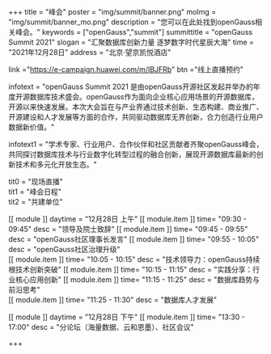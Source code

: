 +++
title = "峰会"
poster = "img/summit/banner.png"
moImg = "img/summit/banner_mo.png"
description = "您可以在此处找到openGauss相关峰会。"
keywords = ["openGauss","summit"]
summittitle = "openGauss Summit 2021"
slogan = "汇聚数据库创新力量 逐梦数字时代星辰大海"
time = "2021年12月28日"
address = "北京·望京凯悦酒店"

link ="https://e-campaign.huawei.com/m/IBJFRb"
btn ="线上直播预约"

infotext = "openGauss Summit 2021 是由openGauss开源社区发起并举办的年度开源数据库技术盛会。openGauss作为面向企业核心应用场景的开源数据库，开源以来快速发展。本次大会旨在与产业界通过技术创新、生态构建、商业推广、开源建设和人才发展等方面的合作，共同驱动数据库无界创新，合力创造行业用户数据新价值。"

infotext1 = "学术专家、行业用户、合作伙伴和社区贡献者齐聚openGauss峰会，共同探讨数据库技术与行业数字化转型过程的融合创新，展现开源数据库最新的创新技术和多元化开放生态。"

tit0 = "现场直播"  
tit1 = "峰会日程"  
tit2 = "共建单位"   


   
[[ module ]] 
    daytime = "12月28日 上午"
    [[ module.item ]]
        time= "09:30 - 09:45"
        desc = "领导及院士致辞"
    [[ module.item ]]
        time= "09:45 - 09:55"
        desc = "openGauss社区理事长发言"
    [[ module.item ]]
        time= "09:55 - 10:05"
        desc = "openGauss社区治理升级"    
    [[ module.item ]]
        time= "10:05 - 10:15"
        desc = "技术领导力：openGauss持续根技术创新突破"
    [[ module.item ]]
        time= "10:15 - 11:15"
        desc = "实践分享：行业核心应用创新"
    [[ module.item ]]
        time= "11:15 - 11:25"
        desc = "数据库趋势与前沿思考"    
    [[ module.item ]]
        time= "11:25 - 11:30"
        desc = "数据库人才发展"    

[[ module ]] 
    daytime = "12月28日 下午"
    [[ module.item ]]
        time= "13:30 - 17:00"
        desc = "分论坛（海量数据、云和恩墨）、社区会议"
  
+++